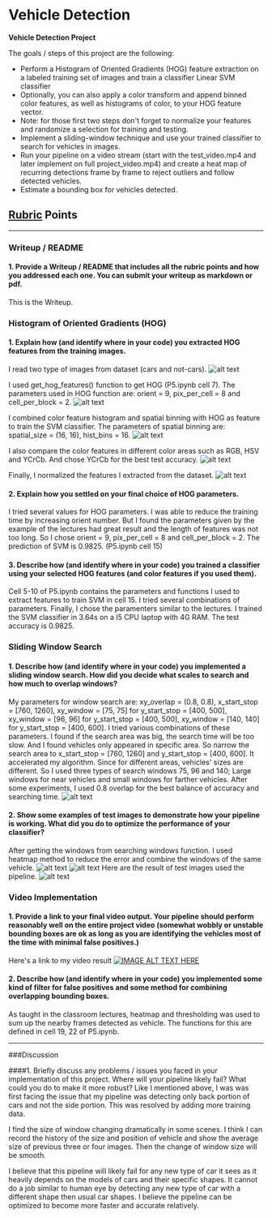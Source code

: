 # Vehicle Detection

**Vehicle Detection Project**

The goals / steps of this project are the following:

* Perform a Histogram of Oriented Gradients (HOG) feature extraction on a labeled training set of images and train a classifier Linear SVM classifier
* Optionally, you can also apply a color transform and append binned color features, as well as histograms of color, to your HOG feature vector.
* Note: for those first two steps don't forget to normalize your features and randomize a selection for training and testing.
* Implement a sliding-window technique and use your trained classifier to search for vehicles in images.
* Run your pipeline on a video stream (start with the test_video.mp4 and later implement on full project_video.mp4) and create a heat map of recurring detections frame by frame to reject outliers and follow detected vehicles.
* Estimate a bounding box for vehicles detected.

## [Rubric](https://review.udacity.com/#!/rubrics/513/view) Points

---
### Writeup / README

#### 1. Provide a Writeup / README that includes all the rubric points and how you addressed each one.  You can submit your writeup as markdown or pdf.
This is the Writeup.

### Histogram of Oriented Gradients (HOG)

#### 1. Explain how (and identify where in your code) you extracted HOG features from the training images.
I read two type of images from dataset (cars and not-cars).
![alt text](https://github.com/hyo009/CarND-Vehicle-Detection-P5/blob/master/output_images/car_not_car.png)

I used get_hog_features() function to get HOG (P5.ipynb cell 7). The parameters used in HOG function are: orient = 9, pix_per_cell = 8 and cell_per_block = 2.
![alt text](https://github.com/hyo009/CarND-Vehicle-Detection-P5/blob/master/output_images/HOG.png)

I combined color feature histogram and spatial binning with HOG as feature to train the SVM classifier.
The parameters of spatial binning are: spatial_size = (16, 16), hist_bins = 16.
![alt text](https://github.com/hyo009/CarND-Vehicle-Detection-P5/blob/master/output_images/spatial_binning.png)

I also compare the color features in different color areas such as RGB, HSV and YCrCb. And chose YCrCb for the best test accuracy.
![alt text](https://github.com/hyo009/CarND-Vehicle-Detection-P5/blob/master/output_images/color_features_histogram.png)

Finally, I normalized the features I extracted from the dataset.
![alt text](https://github.com/hyo009/CarND-Vehicle-Detection-P5/blob/master/output_images/normalized_features.png)

#### 2. Explain how you settled on your final choice of HOG parameters.
I tried several values for HOG parameters. I was able to reduce the training time by increasing orient number. But I found the parameters given by the example of the lectures had great result and the length of features was not too long. So I chose orient = 9, pix_per_cell = 8 and cell_per_block = 2. The prediction of SVM is 0.9825. (P5.ipynb cell 15)

#### 3. Describe how (and identify where in your code) you trained a classifier using your selected HOG features (and color features if you used them).
Cell 5-10 of P5.ipynb contains the parameters and functions I used to extract features to train SVM in cell 15. I tried several combinations of parameters. Finally, I chose the paramenters similar to the lectures. I trained the SVM classifier in 3.64s on a I5 CPU laptop with 4G RAM. The test accuracy is 0.9825.

### Sliding Window Search

#### 1. Describe how (and identify where in your code) you implemented a sliding window search.  How did you decide what scales to search and how much to overlap windows?
My parameters for window search are: xy_overlap = (0.8, 0.8), x_start_stop = [760, 1260],
 xy_window = [75, 75] for y_start_stop = [400, 500],
 xy_window = [96, 96] for y_start_stop = [400, 500],
 xy_window = [140, 140] for y_start_stop = [400, 600].
 I tried various combinations of these parameters. I found if the search area was big, the search time will be too slow. And I found vehicles only appeared in specific area. So narrow the search area to x_start_stop = [760, 1260] and y_start_stop = [400, 600]. It accelerated my algorithm. Since for different areas, vehicles' sizes are different. So I used three types of search windows 75, 96 and 140; Large windows for near vehicles and small windows for farther vehicles. After some experiments, I used 0.8 overlap for the best balance of accuracy and searching time.
 ![alt text](https://github.com/hyo009/CarND-Vehicle-Detection-P5/blob/master/output_images/draw_boxes.png)

#### 2. Show some examples of test images to demonstrate how your pipeline is working. What did you do to optimize the performance of your classifier?
After getting the windows from searching windows function. I used heatmap method to reduce the error and combine the windows of the same vehicle.
![alt text](https://github.com/hyo009/CarND-Vehicle-Detection-P5/blob/master/output_images/heatmap.png)
![alt text](https://github.com/hyo009/CarND-Vehicle-Detection-P5/blob/master/output_images/heatmap.png)
Here are the result of test images used the pipeline.
 ![alt text](https://github.com/hyo009/CarND-Vehicle-Detection-P5/blob/master/output_images/test_results.png)

### Video Implementation

#### 1. Provide a link to your final video output.  Your pipeline should perform reasonably well on the entire project video (somewhat wobbly or unstable bounding boxes are ok as long as you are identifying the vehicles most of the time with minimal false positives.)
Here's a link to my video result
[![IMAGE ALT TEXT HERE](https://img.youtube.com/vi/_dAoTQSWI08/0.jpg)](https://www.youtube.com/watch?v=_dAoTQSWI08)


#### 2. Describe how (and identify where in your code) you implemented some kind of filter for false positives and some method for combining overlapping bounding boxes.
As taught in the classroom lectures, heatmap and thresholding was used to sum up the nearby frames detected as vehicle. The functions for this are defined in cell 19, 22 of P5.ipynb.

---

###Discussion

####1. Briefly discuss any problems / issues you faced in your implementation of this project.  Where will your pipeline likely fail?  What could you do to make it more robust?
Like I mentioned above, I was was first facing the issue that my pipeline was detecting only back portion of cars and not the side portion. This was resolved by adding more training data.

I find the size of window changing dramatically in some scenes. I think I can record the history of the size and position of vehicle and show the average size of previous three or four images. Then the change of window size will be smooth.

I believe that this pipeline will likely fail for any new type of car it sees as it heavily depends on the models of cars and their specific shapes. It cannot do a job similar to human eye by detecting any new type of car with a different shape then usual car shapes. I believe the pipeline can be optimized to become more faster and accurate relatively.
